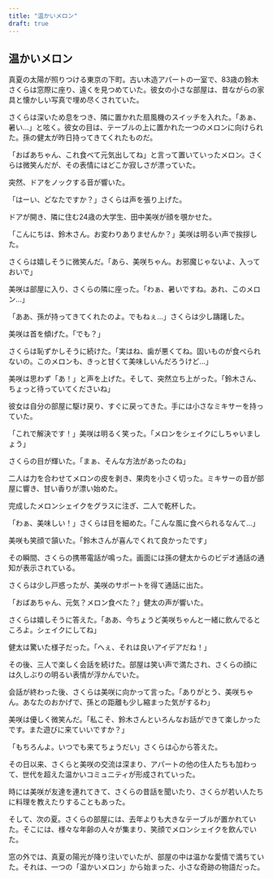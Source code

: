 ```yaml
---
title: "温かいメロン"
draft: true
---
```


## 温かいメロン

真夏の太陽が照りつける東京の下町。古い木造アパートの一室で、83歳の鈴木さくらは窓際に座り、遠くを見つめていた。彼女の小さな部屋は、昔ながらの家具と懐かしい写真で埋め尽くされていた。

さくらは深いため息をつき、隣に置かれた扇風機のスイッチを入れた。「あぁ、暑い...」と呟く。彼女の目は、テーブルの上に置かれた一つのメロンに向けられた。孫の健太が昨日持ってきてくれたものだ。

「おばあちゃん、これ食べて元気出してね」と言って置いていったメロン。さくらは微笑んだが、その表情にはどこか寂しさが漂っていた。

突然、ドアをノックする音が響いた。

「はーい、どなたですか？」さくらは声を張り上げた。

ドアが開き、隣に住む24歳の大学生、田中美咲が顔を覗かせた。

「こんにちは、鈴木さん。お変わりありませんか？」美咲は明るい声で挨拶した。

さくらは嬉しそうに微笑んだ。「あら、美咲ちゃん。お邪魔じゃないよ、入っておいで」

美咲は部屋に入り、さくらの隣に座った。「わぁ、暑いですね。あれ、このメロン...」

「ああ、孫が持ってきてくれたのよ。でもねぇ...」さくらは少し躊躇した。

美咲は首を傾げた。「でも？」

さくらは恥ずかしそうに続けた。「実はね、歯が悪くてね。固いものが食べられないの。このメロンも、きっと甘くて美味しいんだろうけど...」

美咲は思わず「あ！」と声を上げた。そして、突然立ち上がった。「鈴木さん、ちょっと待っていてくださいね」

彼女は自分の部屋に駆け戻り、すぐに戻ってきた。手には小さなミキサーを持っていた。

「これで解決です！」美咲は明るく笑った。「メロンをシェイクにしちゃいましょう」

さくらの目が輝いた。「まぁ、そんな方法があったのね」

二人は力を合わせてメロンの皮を剥き、果肉を小さく切った。ミキサーの音が部屋に響き、甘い香りが漂い始めた。

完成したメロンシェイクをグラスに注ぎ、二人で乾杯した。

「わぁ、美味しい！」さくらは目を細めた。「こんな風に食べられるなんて...」

美咲も笑顔で頷いた。「鈴木さんが喜んでくれて良かったです」

その瞬間、さくらの携帯電話が鳴った。画面には孫の健太からのビデオ通話の通知が表示されている。

さくらは少し戸惑ったが、美咲のサポートを得て通話に出た。

「おばあちゃん、元気？メロン食べた？」健太の声が響いた。

さくらは嬉しそうに答えた。「ああ、今ちょうど美咲ちゃんと一緒に飲んでるところよ。シェイクにしてね」

健太は驚いた様子だった。「へぇ、それは良いアイデアだね！」

その後、三人で楽しく会話を続けた。部屋は笑い声で満たされ、さくらの顔には久しぶりの明るい表情が浮かんでいた。

会話が終わった後、さくらは美咲に向かって言った。「ありがとう、美咲ちゃん。あなたのおかげで、孫との距離も少し縮まった気がするわ」

美咲は優しく微笑んだ。「私こそ、鈴木さんといろんなお話ができて楽しかったです。また遊びに来ていいですか？」

「もちろんよ。いつでも来てちょうだい」さくらは心から答えた。

その日以来、さくらと美咲の交流は深まり、アパートの他の住人たちも加わって、世代を超えた温かいコミュニティが形成されていった。

時には美咲が友達を連れてきて、さくらの昔話を聞いたり、さくらが若い人たちに料理を教えたりすることもあった。

そして、次の夏。さくらの部屋には、去年よりも大きなテーブルが置かれていた。そこには、様々な年齢の人々が集まり、笑顔でメロンシェイクを飲んでいた。

窓の外では、真夏の陽光が降り注いでいたが、部屋の中は温かな愛情で満ちていた。それは、一つの「温かいメロン」から始まった、小さな奇跡の物語だった。
